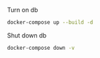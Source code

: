 Turn on db
```bash
docker-compose up --build -d
```

Shut down db
```bash
docker-compose down -v
```